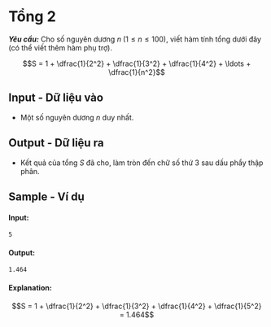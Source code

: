 
# Tổng 2

***Yêu cầu:*** Cho số nguyên dương $n \; (1 \le n \le 100)$, viết hàm tính tổng dưới đây (có thể viết thêm hàm phụ trợ).

$$S = 1 + \dfrac{1}{2^2} + \dfrac{1}{3^2} + \dfrac{1}{4^2} + \ldots + \dfrac{1}{n^2}$$

## Input - Dữ liệu vào

- Một số nguyên dương $n$ duy nhất.

## Output - Dữ liệu ra

- Kết quả của tổng $S$ đã cho, làm tròn đến chữ số thứ $3$ sau dấu phẩy thập phân.

## Sample - Ví dụ

#### Input:

```
5
```

#### Output:

```
1.464
```

#### Explanation:

$$S = 1 + \dfrac{1}{2^2} + \dfrac{1}{3^2} + \dfrac{1}{4^2} + \dfrac{1}{5^2} = 1.464$$
